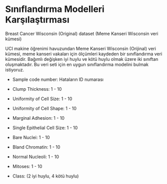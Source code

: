 # Sınıflandırma Modelleri Karşılaştırması

Breast Cancer Wisconsin (Original) dataset (Meme Kanseri Wisconsin veri kümesi)

UCI makine öğrenimi havuzundan Meme Kanseri Wisconsin (Orijinal) veri kümesi, meme kanseri vakaları için ölçümleri kaydeden bir sınıflandırma veri kümesidir. Bağımlı değişken iyi huylu ve kötü huylu olmak üzere iki sınıftan oluşmaktadır. Bu veri seti için en uygun sınıflandırma modelini bulmak istiyoruz.


- Sample code number: Hataların ID numarası

- Clump Thickness: 1 - 10

- Uniformity of Cell Size: 1 - 10

- Uniformity of Cell Shape: 1 - 10

- Marginal Adhesion: 1 - 10

- Single Epithelial Cell Size: 1 - 10

- Bare Nuclei: 1 - 10

- Bland Chromatin: 1 - 10

- Normal Nucleoli: 1 - 10

- Mitoses: 1 - 10

- Class: (2 iyi huylu, 4 kötü huylu)


